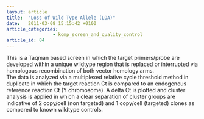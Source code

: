 ```yaml
---
layout: article
title:  "Loss of Wild Type Allele (LOA)"
date:   2011-03-08 15:15:42 +0100
article_categories:
                 - komp_screen_and_quality_control
article_id: 84
---
```


This is a Taqman based screen in which the target primers/probe are developed within a unique wildtype region that is replaced or interrupted via homologous recombination of both vector homology arms.  
The data is analyzed via a multiplexed relative cycle threshold method in duplicate in which the target reaction Ct is compared to an endogenous reference reaction Ct (Y chromosome).  A delta Ct is plotted and cluster analysis is applied in which a clear separation of cluster groups are indicative of 2 copy/cell (non targeted) and 1 copy/cell (targeted) clones as compared to known wildtype controls.  